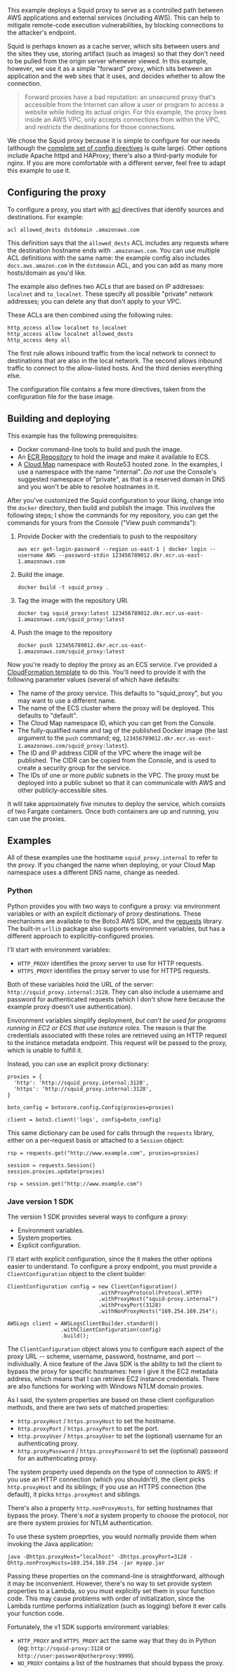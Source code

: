 This example deploys a Squid proxy to serve as a controlled path between AWS
applications and external services (including AWS). This can help to mitigate
remote-code execution vulnerabilities, by blocking connections to the attacker's
endpoint.

Squid is perhaps known as a cache server, which sits between users and the sites
they use, storing artifact (such as images) so that they don't need to be pulled
from the origin server whenever viewed. In this example, however, we use it as a
simple "forward" proxy, which sits between an application and the web sites that
it uses, and decides whether to allow the connection.

> Forward proxies have a bad reputation: an unsecured proxy that's accessible
  from the Internet can allow a user or program to access a website while hiding
  its actual origin. For this example, the proxy lives inside an AWS VPC, only
  accepts connections from within the VPC, and restricts the destinations for
  those connections.

We chose the Squid proxy because it is simple to configure for our needs (although
the [complete set of config directives](http://www.squid-cache.org/Doc/config/) is
quite large). Other options include Apache httpd and HAProxy; there's also a
third-party module for nginx. If you are more comfortable with a different server,
feel free to adapt this example to use it.


## Configuring the proxy

To configure a proxy, you start with [acl](http://www.squid-cache.org/Doc/config/acl/)
directives that identify sources and destinations. For example:

```
acl allowed_dests dstdomain .amazonaws.com
```

This definition says that the `allowed_dests` ACL includes any requests where the
destination hostname ends with `.amazonaws.com`. You can use multiple ACL definitions
with the same name: the example config also includes `docs.aws.amazon.com` in the
`dstdomain` ACL, and you can add as many more hosts/domain as you'd like.

The example also defines two ACLs that are based on IP addresses: `localnet` and
`to_localnet`. These specify all possible "private" network addresses; you can
delete any that don't apply to your VPC.

These ACLs are then combined using the following rules:

```
http_access allow localnet to_localnet
http_access allow localnet allowed_dests
http_access deny all
```

The first rule allows inbound traffic from the local network to connect to destinations
that are also in the local network. The second allows inbound traffic to connect to the
allow-listed hosts. And the third denies everything else.

The configuration file contains a few more directives, taken from the configuration file
for the base image.


## Building and deploying

This example has the following prerequisites:

* Docker command-line tools to build and push the image.
* An [ECR Repository](https://docs.aws.amazon.com/AmazonECR/latest/userguide/Repositories.html)
  to hold the image and make it available to ECS.
* A [Cloud Map](https://docs.aws.amazon.com/cloud-map/latest/dg/what-is-cloud-map.html)
  namespace with Route53 hosted zone. In the examples, I use a namespace with the name
  "internal". _Do not_ use the Console's suggested namespace of "private", as that is
  a reserved domain in DNS and you won't be able to resolve hostnames in it.

After you've customized the Squid configuration to your liking, change into the `docker`
directory, then build and publish the image. This involves the following steps; I show
the commands for my repository, you can get the commands for yours from the Console
("View push commands"):

1. Provide Docker with the credentials to push to the respository

   ```
   aws ecr get-login-password --region us-east-1 | docker login --username AWS --password-stdin 123456789012.dkr.ecr.us-east-1.amazonaws.com
   ```

2. Build the image.

   ```
   docker build -t squid_proxy .
   ```

3. Tag the image with the repository URI.

   ```
   docker tag squid_proxy:latest 123456789012.dkr.ecr.us-east-1.amazonaws.com/squid_proxy:latest
   ```

4. Push the image to the repository

   ```
   docker push 123456789012.dkr.ecr.us-east-1.amazonaws.com/squid_proxy:latest 
   ```

Now you're ready to deploy the proxy as an ECS service. I've provided a [CloudFormation
template](cloudformation.yml) to do this. You'll need to provide it with the following
parameter values (several of which have defaults:

* The name of the proxy service. This defaults to "squid_proxy", but you may want to use
  a different name.
* The name of the ECS cluster where the proxy will be deployed. This defaults to "default".
* The Cloud Map namespace ID, which you can get from the Console.
* The fully-qualified name and tag of the published Docker image (the last argument to
  the `push` command; eg, `123456789012.dkr.ecr.us-east-1.amazonaws.com/squid_proxy:latest`).
* The ID and IP address CIDR of the VPC where the image will be published. The CIDR can
  be copied from the Console, and is used to create a security group for the service.
* The IDs of one or more _public_ subnets in the VPC. The proxy must be deployed into a
  public subnet so that it can communicate with AWS and other publicly-accessible sites.

It will take approximately five minutes to deploy the service, which consists of two 
Fargate containers. Once both containers are up and running, you can use the proxies.


## Examples

All of these examples use the hostname `squid_proxy.internal` to refer to the proxy. If
you changed the name when deploying, or your Cloud Map namespace uses a different DNS
name, change as needed.


### Python

Python provides you with two ways to configure a proxy: via environment variables or
with an explicit dictionary of proxy destinations. These mechanisms are available to
the Boto3 AWS SDK, and the [requests](https://docs.python-requests.org/en/master/)
library. The built-in `urllib` package also supports environment variables, but has
a different approach to explicitly-configured proxies.

I'll start with environment variables:

* `HTTP_PROXY` identifies the proxy server to use for HTTP requests.
* `HTTPS_PROXY` identifies the proxy server to use for HTTPS requests.

Both of these variables hold the URL of the server: `http://squid_proxy.internal:3128`.
They can also include a username and password for authenticated requests (which I don't
show here because the example proxy doesn't use authentication).

Environment variables simplify deployment, _but can't be used for programs running in
EC2 or ECS that use instance roles._ The reason is that the credentials associated
with these roles are retrieved using an HTTP request to the instance metadata endpoint.
This request will be passed to the proxy, which is unable to fulfill it.

Instead, you can use an explicit proxy dictionary:

```
proxies = {
  'http': 'http://squid_proxy.internal:3128',
  'https': 'http://squid_proxy.internal:3128',
}

boto_config = botocore.config.Config(proxies=proxies)

client = boto3.client('logs', config=boto_config)
```

This same dictionary can be used for calls through the `requests` library, either
on a per-request basis or attached to a `Session` object:

```
rsp = requests.get("http://www.example.com", proxies=proxies)

session = requests.Session()
session.proxies.update(proxies)

rsp = session.get("http://www.example.com")
```


### Jave version 1 SDK

The version 1 SDK provides several ways to configure a proxy:

* Environment variables.
* System properties.
* Explicit configuration.

I'll start with explicit configuration, since the it makes the other options
easier to understand.  To configure a proxy endpoint, you must provide a
`ClientConfiguration` object to the client builder:

```
ClientConfiguration config = new ClientConfiguration()
                             .withProxyProtocol(Protocol.HTTP)
                             .withProxyHost("squid-proxy.internal")
                             .withProxyPort(3128)
                             .withNonProxyHosts("169.254.169.254");

AWSLogs client = AWSLogsClientBuilder.standard()
                 .withClientConfiguration(config)
                 .build();
```

The `ClientConfiguration` object alows you to configure each aspect of the proxy
URL -- scheme, username, password, hostname, and port -- individually. A nice
feature of the Java SDK is the ability to tell the client to bypass the proxy for
specific hostnames: here I give it the EC2 metadata address, which means that I
can retrieve EC2 instance credentials. There are also functions for working with
Windows NTLM domain proxies.

As I said, the system properties are based on these client configuration methods,
and there are two sets of matched properties:

* `http.proxyHost` / `https.proxyHost` to set the hostname.
* `http.proxyPort` / `https.proxyPort` to set the port.
* `http.proxyUser` / `https.proxyUser` to set the (optional) username for an
  authenticating proxy.
* `http.proxyPassword` / `https.proxyPassword` to set the (optional) password
  for an authenticating proxy.

The system property used depends on the type of connection to AWS: if you use
an HTTP connection (which you shouldn't!), the client picks `http.proxyHost`
and its siblings; if you use an HTTPS connection (the default), it picks
`https.proxyHost` and siblings.

There's also a property `http.nonProxyHosts`, for setting hostnames that bypass
the proxy. There's _not_ a system property to choose the protocol, nor are there
system proxies for NTLM authentication.

To use these system proeprties, you would normally provide them when invoking
the Java application:

```
java -Dhttps.proxyHost="localhost" -Dhttps.proxyPort=3128 -Dhttp.nonProxyHosts=169.254.169.254 -jar myapp.jar
```

Passing these properties on the command-line is straightforward, although it
may be inconvenient. However, there's no way to set provide system properties
to a Lambda, so you must explicitly set them in your function code. This may
cause problems with order of initialization, since the Lambda runtime performs
initialization (such as logging) before it ever calls your function code.

Fortunately, the v1 SDK supports environment variables:

* `HTTP_PROXY` and `HTTPS_PROXY` act the same way that they do in Python
  (eg: `http://squid-proxy:3128` or `http://user:password@otherproxy:9999`).
* `NO_PROXY` contains a list of the hostnames that should bypass the proxy.

